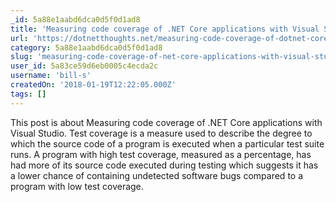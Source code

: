 ```yaml
---
_id: 5a88e1aabd6dca0d5f0d1ad8
title: 'Measuring code coverage of .NET Core applications with Visual Studio 2017'
url: 'https://dotnetthoughts.net/measuring-code-coverage-of-dotnet-core-applications-with-vs2017/'
category: 5a88e1aabd6dca0d5f0d1ad8
slug: 'measuring-code-coverage-of-net-core-applications-with-visual-studio-2017'
user_id: 5a83ce59d6eb0005c4ecda2c
username: 'bill-s'
createdOn: '2018-01-19T12:22:05.000Z'
tags: []
---
```


This post is about Measuring code coverage of .NET Core applications with Visual Studio. Test coverage is a measure used to describe the degree to which the source code of a program is executed when a particular test suite runs. A program with high test coverage, measured as a percentage, has had more of its source code executed during testing which suggests it has a lower chance of containing undetected software bugs compared to a program with low test coverage.
